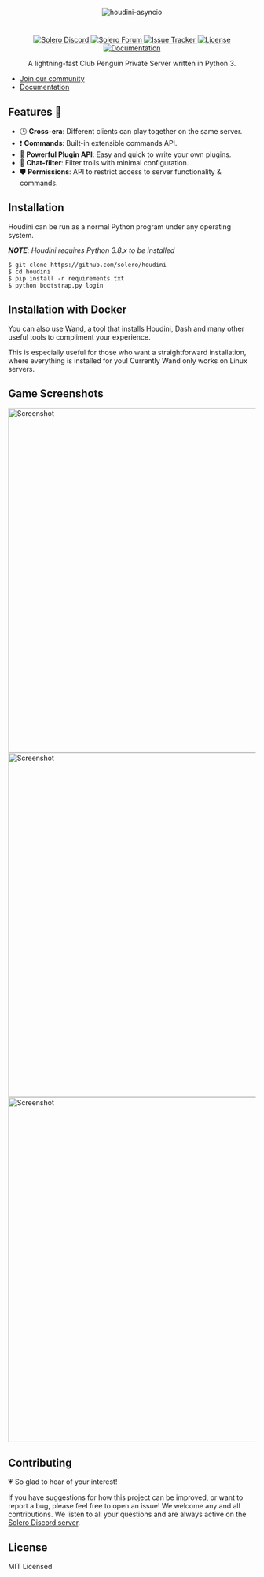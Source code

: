 <p align="center">
   <img alt="houdini-asyncio" src="https://user-images.githubusercontent.com/32749673/64740929-d4435c00-d4ee-11e9-9b9f-f45236b8b61f.png">
</p>

#

<p align="center">
  <a href="https://discord.gg/UPnWKfh">
    <img
      alt="Solero Discord"
      src="https://img.shields.io/discord/323290581063172096?color=7289DA&label=discord"
    />
  </a>
  <a href="https://solero.me">
    <img
      alt="Solero Forum"
      src="https://img.shields.io/discourse/https/solero.me/topics?color=73afb6"
    />
  </a>
  <a href="https://github.com/Solero/houdini/issues">
    <img
      alt="Issue Tracker"
      src="https://img.shields.io/github/issues/solero/houdini-asyncio"
    />
  </a>
  <a href="./LICENSE">
    <img
      alt="License"
      src="https://img.shields.io/github/license/solero/houdini-asyncio"
    />
  </a>
  <a href="https://houdini.readthedocs.io/">
    <img
      alt="Documentation"
      src="https://readthedocs.org/projects/houdini/badge/?version=latest&style=flat"
    />
  </a>
</p>

<p align="center">A lightning-fast Club Penguin Private Server written in Python 3.</p>

- [Join our community](https://solero.me)
- [Documentation](https://houdini.readthedocs.io)

## Features :space_invader:

- :clock3: **Cross-era**: Different clients can play together on the same server.
- :exclamation: **Commands**: Built-in extensible commands API.
- :electric_plug: **Powerful Plugin API**: Easy and quick to write your own plugins.
- :speech_balloon: **Chat-filter**: Filter trolls with minimal configuration.
- :shield: **Permissions**: API to restrict access to server functionality & commands.

## Installation

Houdini can be run as a normal Python program under any operating system.

***NOTE**: Houdini requires Python 3.8.x to be installed*

```shell
$ git clone https://github.com/solero/houdini
$ cd houdini
$ pip install -r requirements.txt
$ python bootstrap.py login
```

## Installation with Docker

You can also use [Wand](https://github.com/solero/wand), a tool that installs Houdini, Dash and many other useful tools to compliment your experience.

This is especially useful for those who want a straightforward installation, where everything is installed for you!
Currently Wand only works on Linux servers.

## Game Screenshots

<img alt="Screenshot" width="700px" src="https://user-images.githubusercontent.com/32749673/64743472-05745a00-d4f8-11e9-9eed-f3565dc2e821.png">

<img alt="Screenshot" width="700px" src="https://user-images.githubusercontent.com/32749673/64743711-d8747700-d4f8-11e9-9bab-de08090db34d.png">

<img alt="Screenshot" width="700px" src="https://user-images.githubusercontent.com/32749673/64743891-854ef400-d4f9-11e9-8d78-9d73493eb04d.png">

## Contributing

:heartpulse: So glad to hear of your interest!

If you have suggestions for how this project can be improved, or want to report a bug, please feel free to open an issue! We welcome any and all contributions. We listen to all your questions and are always active on the [Solero Discord server](https://solero.me/discord).

## License

MIT Licensed
